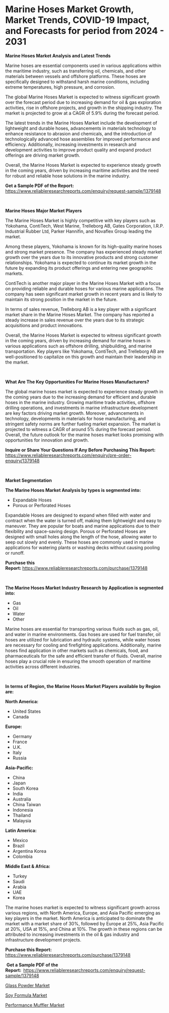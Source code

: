 <p><h1>Marine Hoses Market Growth, Market Trends, COVID-19 Impact, and Forecasts for period from 2024 - 2031</h1></p><p><strong>Marine Hoses Market Analysis and Latest Trends</strong></p>
<p><p>Marine hoses are essential components used in various applications within the maritime industry, such as transferring oil, chemicals, and other materials between vessels and offshore platforms. These hoses are specifically designed to withstand harsh marine conditions, including extreme temperatures, high pressure, and corrosion.</p><p>The global Marine Hoses Market is expected to witness significant growth over the forecast period due to increasing demand for oil & gas exploration activities, rise in offshore projects, and growth in the shipping industry. The market is projected to grow at a CAGR of 5.9% during the forecast period.</p><p>The latest trends in the Marine Hoses Market include the development of lightweight and durable hoses, advancements in materials technology to enhance resistance to abrasion and chemicals, and the introduction of technologically advanced hose assemblies for improved performance and efficiency. Additionally, increasing investments in research and development activities to improve product quality and expand product offerings are driving market growth.</p><p>Overall, the Marine Hoses Market is expected to experience steady growth in the coming years, driven by increasing maritime activities and the need for robust and reliable hose solutions in the marine industry.</p></p>
<p><strong>Get a Sample PDF of the Report:&nbsp;</strong> <a href="https://www.reliableresearchreports.com/enquiry/request-sample/1379148">https://www.reliableresearchreports.com/enquiry/request-sample/1379148</a></p>
<p>&nbsp;</p>
<p><strong>Marine Hoses Major Market Players</strong></p>
<p><p>The Marine Hoses Market is highly competitive with key players such as Yokohama, ContiTech, West Marine, Trelleborg AB, Gates Corporation, I.R.P. Industrial Rubber Ltd, Parker Hannifin, and Novaflex Group leading the market.</p><p>Among these players, Yokohama is known for its high-quality marine hoses and strong market presence. The company has experienced steady market growth over the years due to its innovative products and strong customer relationships. Yokohama is expected to continue its market growth in the future by expanding its product offerings and entering new geographic markets.</p><p>ContiTech is another major player in the Marine Hoses Market with a focus on providing reliable and durable hoses for various marine applications. The company has seen significant market growth in recent years and is likely to maintain its strong position in the market in the future.</p><p>In terms of sales revenue, Trelleborg AB is a key player with a significant market share in the Marine Hoses Market. The company has reported a steady increase in sales revenue over the years due to its strategic acquisitions and product innovations.</p><p>Overall, the Marine Hoses Market is expected to witness significant growth in the coming years, driven by increasing demand for marine hoses in various applications such as offshore drilling, shipbuilding, and marine transportation. Key players like Yokohama, ContiTech, and Trelleborg AB are well-positioned to capitalize on this growth and maintain their leadership in the market.</p></p>
<p>&nbsp;</p>
<p><strong>What Are The Key Opportunities For Marine Hoses Manufacturers?</strong></p>
<p><p>The global marine hoses market is expected to experience steady growth in the coming years due to the increasing demand for efficient and durable hoses in the marine industry. Growing maritime trade activities, offshore drilling operations, and investments in marine infrastructure development are key factors driving market growth. Moreover, advancements in technology, developments in materials for hose manufacturing, and stringent safety norms are further fueling market expansion. The market is projected to witness a CAGR of around 5% during the forecast period. Overall, the future outlook for the marine hoses market looks promising with opportunities for innovation and growth.</p></p>
<p><strong>Inquire or Share Your Questions If Any Before Purchasing This Report:</strong> <a href="https://www.reliableresearchreports.com/enquiry/pre-order-enquiry/1379148">https://www.reliableresearchreports.com/enquiry/pre-order-enquiry/1379148</a></p>
<p>&nbsp;</p>
<p><strong>Market Segmentation</strong></p>
<p><strong>The Marine Hoses Market Analysis by types is segmented into:</strong></p>
<p><ul><li>Expandable Hoses</li><li>Porous or Perforated Hoses</li></ul></p>
<p><p>Expandable Hoses are designed to expand when filled with water and contract when the water is turned off, making them lightweight and easy to maneuver. They are popular for boats and marine applications due to their flexibility and space-saving design. Porous or Perforated Hoses are designed with small holes along the length of the hose, allowing water to seep out slowly and evenly. These hoses are commonly used in marine applications for watering plants or washing decks without causing pooling or runoff.</p></p>
<p><strong>Purchase this Report:&nbsp;</strong><a href="https://www.reliableresearchreports.com/purchase/1379148">https://www.reliableresearchreports.com/purchase/1379148</a></p>
<p>&nbsp;</p>
<p><strong>The Marine Hoses Market Industry Research by Application is segmented into:</strong></p>
<p><ul><li>Gas</li><li>Oil</li><li>Water</li><li>Other</li></ul></p>
<p><p>Marine hoses are essential for transporting various fluids such as gas, oil, and water in marine environments. Gas hoses are used for fuel transfer, oil hoses are utilized for lubrication and hydraulic systems, while water hoses are necessary for cooling and firefighting applications. Additionally, marine hoses find application in other markets such as chemicals, food, and pharmaceuticals for the safe and efficient transfer of fluids. Overall, marine hoses play a crucial role in ensuring the smooth operation of maritime activities across different industries.</p></p>
<p>&nbsp;</p>
<p><strong>In terms of Region, the Marine Hoses Market Players available by Region are:</strong></p>
<p>
    <p> <strong> North America: </strong>
        <ul>
            <li>United States</li>
            <li>Canada</li>
        </ul>
        </p> 
    <p> <strong> Europe: </strong>
        <ul>
            <li>Germany</li>
            <li>France</li>
            <li>U.K.</li>
            <li>Italy</li>
            <li>Russia</li>
        </ul>
        </p> 
    <p> <strong> Asia-Pacific: </strong>
        <ul>
            <li>China</li>
            <li>Japan</li>
            <li>South Korea</li>
            <li>India</li>
            <li>Australia</li>
            <li>China Taiwan</li>
            <li>Indonesia</li>
            <li>Thailand</li>
            <li>Malaysia</li>
        </ul>
        </p> 
    <p> <strong> Latin America: </strong>
        <ul>
            <li>Mexico</li>
            <li>Brazil</li>
            <li>Argentina Korea</li>
            <li>Colombia</li>
        </ul>
        </p> 
    <p> <strong> Middle East & Africa: </strong>
        <ul>
            <li>Turkey</li>
            <li>Saudi</li>
            <li>Arabia</li>
            <li>UAE</li>
            <li>Korea</li>
        </ul>
    </p>
    </p>
<p><p>The marine hoses market is expected to witness significant growth across various regions, with North America, Europe, and Asia Pacific emerging as key players in the market. North America is anticipated to dominate the market with a market share of 30%, followed by Europe at 25%, Asia Pacific at 20%, USA at 15%, and China at 10%. The growth in these regions can be attributed to increasing investments in the oil & gas industry and infrastructure development projects.</p></p>
<p><strong>Purchase this Report: </strong><a href="https://www.reliableresearchreports.com/purchase/1379148">https://www.reliableresearchreports.com/purchase/1379148</a></p>
<p>&nbsp;<strong>Get a Sample PDF of the Report:&nbsp;&nbsp;</strong><a href="https://www.reliableresearchreports.com/enquiry/request-sample/1379148">https://www.reliableresearchreports.com/enquiry/request-sample/1379148</a></p>
<p><strong></strong></p>
<p><p><a href="https://github.com/johnbach50/Market-Research-Report-List-2/blob/main/glass-powder-market.md">Glass Powder Market</a></p><p><a href="https://github.com/wusalecollins540tpqoz/Market-Research-Report-List-1/blob/main/soy-formula-market.md">Soy Formula Market</a></p><p><a href="https://github.com/pjcfca/Market-Research-Report-List-1/blob/main/performance-muffler-market.md">Performance Muffler Market</a></p></p>